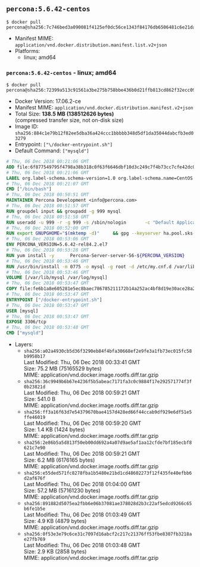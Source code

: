 ## `percona:5.6.42-centos`

```console
$ docker pull percona@sha256:7c746bed3a090081f4125ef0dc56ce1343f84176db6506481c6e21da323c15dc
```

-	Manifest MIME: `application/vnd.docker.distribution.manifest.list.v2+json`
-	Platforms:
	-	linux; amd64

### `percona:5.6.42-centos` - linux; amd64

```console
$ docker pull percona@sha256:72399a513c91561a3be275b758bbe436b0d21ffb813cd862f32ecc093aa31233
```

-	Docker Version: 17.06.2-ce
-	Manifest MIME: `application/vnd.docker.distribution.manifest.v2+json`
-	Total Size: **138.5 MB (138512626 bytes)**  
	(compressed transfer size, not on-disk size)
-	Image ID: `sha256:884c1e79b12f82ee5dba36a424ccc1bbbbb348d5df1da35044dabcfb3ed03279`
-	Entrypoint: `["\/docker-entrypoint.sh"]`
-	Default Command: `["mysqld"]`

```dockerfile
# Thu, 06 Dec 2018 00:21:06 GMT
ADD file:6f877549795f4798a38b318c0f63f6646dbf10d3c249c7f4b73cc7cfe42dc0f5 in / 
# Thu, 06 Dec 2018 00:21:06 GMT
LABEL org.label-schema.schema-version=1.0 org.label-schema.name=CentOS Base Image org.label-schema.vendor=CentOS org.label-schema.license=GPLv2 org.label-schema.build-date=20181205
# Thu, 06 Dec 2018 00:21:07 GMT
CMD ["/bin/bash"]
# Thu, 06 Dec 2018 00:50:51 GMT
MAINTAINER Percona Development <info@percona.com>
# Thu, 06 Dec 2018 00:51:57 GMT
RUN groupdel input && groupadd -g 999 mysql
# Thu, 06 Dec 2018 00:51:58 GMT
RUN useradd -u 999 -r -g 999 -s /sbin/nologin 		-c "Default Application User" mysql
# Thu, 06 Dec 2018 00:52:00 GMT
RUN export GNUPGHOME="$(mktemp -d)" 	&& gpg --keyserver ha.pool.sks-keyservers.net --recv-keys 430BDF5C56E7C94E848EE60C1C4CBDCDCD2EFD2A 	&& gpg --export --armor 430BDF5C56E7C94E848EE60C1C4CBDCDCD2EFD2A > ${GNUPGHOME}/RPM-GPG-KEY-Percona 	&& rpmkeys --import ${GNUPGHOME}/RPM-GPG-KEY-Percona /etc/pki/rpm-gpg/RPM-GPG-KEY-CentOS-7 	&& curl -L -o /tmp/percona-release.rpm http://www.percona.com/downloads/percona-release/redhat/0.1-6/percona-release-0.1-6.noarch.rpm 	&& rpmkeys --checksig /tmp/percona-release.rpm 	&& yum install -y /tmp/percona-release.rpm 	&& rm -rf "$GNUPGHOME" /tmp/percona-release.rpm
# Thu, 06 Dec 2018 00:53:06 GMT
ENV PERCONA_VERSION=5.6.42-rel84.2.el7
# Thu, 06 Dec 2018 00:53:28 GMT
RUN yum install -y 		Percona-Server-server-56-${PERCONA_VERSION} 		Percona-Server-tokudb-56-${PERCONA_VERSION} 		Percona-Server-rocksdb-56-${PERCONA_VERSION} 		jemalloc 		which 		policycoreutils 	&& yum clean all 	&& rm -rf /var/cache/yum /var/lib/mysql
# Thu, 06 Dec 2018 00:53:46 GMT
RUN /usr/bin/install -m 0775 -o mysql -g root -d /etc/my.cnf.d /var/lib/mysql /var/run/mysqld /docker-entrypoint-initdb.d 	&& find /etc/my.cnf /etc/my.cnf.d -name '*.cnf' -print0 		| xargs -0 grep -lZE '^(bind-address|log|user|sql_mode)' 		| xargs -rt -0 sed -Ei 's/^(bind-address|log|user|sql_mode)/#&/' 	&& sed -i '/Make sure only root/,/fi/d' /usr/bin/ps_tokudb_admin 	&& echo "thp-setting=never" >> /etc/my.cnf 	&& echo '!includedir /etc/my.cnf.d' >> /etc/my.cnf 	&& printf '[mysqld]\nskip-host-cache\nskip-name-resolve\n' > /etc/my.cnf.d/docker.cnf 	&& /usr/bin/install -m 0664 -o mysql -g root /dev/null /etc/sysconfig/mysql 	&& echo "LD_PRELOAD=/usr/lib64/libjemalloc.so.1" >> /etc/sysconfig/mysql 	&& echo "THP_SETTING=never" >> /etc/sysconfig/mysql 	&& ln -s /etc/my.cnf.d /etc/mysql 	&& chown -R mysql:root /etc/my.cnf /etc/my.cnf.d 	&& chmod -R ug+rwX /etc/my.cnf /etc/my.cnf.d
# Thu, 06 Dec 2018 00:53:46 GMT
VOLUME [/var/lib/mysql /var/log/mysql]
# Thu, 06 Dec 2018 00:53:47 GMT
COPY file:fe6b1a8e605281e5ec8baec786785211172b14a252ac4bf8d19e30ace28a2e85 in /docker-entrypoint.sh 
# Thu, 06 Dec 2018 00:53:47 GMT
ENTRYPOINT ["/docker-entrypoint.sh"]
# Thu, 06 Dec 2018 00:53:47 GMT
USER [mysql]
# Thu, 06 Dec 2018 00:53:47 GMT
EXPOSE 3306/tcp
# Thu, 06 Dec 2018 00:53:48 GMT
CMD ["mysqld"]
```

-	Layers:
	-	`sha256:a02a4930cb5d36f3290eb84f4bfa30668ef2e9fe3a1fb73ec015fc58b9958b17`  
		Last Modified: Thu, 06 Dec 2018 00:33:41 GMT  
		Size: 75.2 MB (75165529 bytes)  
		MIME: application/vnd.docker.image.rootfs.diff.tar.gzip
	-	`sha256:36c9949b6b67e4236f5b5abeac7171fa3c0c9884f17e292571774f3f0b23821d`  
		Last Modified: Thu, 06 Dec 2018 00:59:21 GMT  
		Size: 541.0 B  
		MIME: application/vnd.docker.image.rootfs.diff.tar.gzip
	-	`sha256:ff3a16f63d7e54379670bae4157d428ed66f44ccab9df929e6df51e5ffe46019`  
		Last Modified: Thu, 06 Dec 2018 00:59:20 GMT  
		Size: 1.4 KB (1424 bytes)  
		MIME: application/vnd.docker.image.rootfs.diff.tar.gzip
	-	`sha256:2e86b5a5d813f50eb00dd692a4a07d9ae5af1aa12cfde7bf185ecbf8621c7e90`  
		Last Modified: Thu, 06 Dec 2018 00:59:21 GMT  
		Size: 6.2 MB (6176165 bytes)  
		MIME: application/vnd.docker.image.rootfs.diff.tar.gzip
	-	`sha256:e55ded571fc8278fba1b5480e21bd1cd48602273f12f435fe40efbb6d2af676f`  
		Last Modified: Thu, 06 Dec 2018 01:04:00 GMT  
		Size: 57.2 MB (57161230 bytes)  
		MIME: application/vnd.docker.image.rootfs.diff.tar.gzip
	-	`sha256:891882d5075ea2fbb6e06b37081ae378028d2b3c22af5edcd9266c65b6fe1b5e`  
		Last Modified: Thu, 06 Dec 2018 01:03:49 GMT  
		Size: 4.9 KB (4879 bytes)  
		MIME: application/vnd.docker.image.rootfs.diff.tar.gzip
	-	`sha256:0f53e3e79c6ce31c7097d16abcf2c217c21376ff53fbe8307fb3218ae27fb769`  
		Last Modified: Thu, 06 Dec 2018 01:03:48 GMT  
		Size: 2.9 KB (2858 bytes)  
		MIME: application/vnd.docker.image.rootfs.diff.tar.gzip
